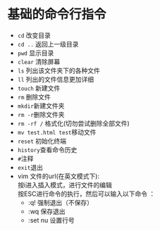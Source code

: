 # 基础的命令行指令

- `cd` 改变目录
- `cd ..` 返回上一级目录
- `pwd` 显示目录
- `clear` 清除屏幕
- `ls` 列出该文件夹下的各种文件
- `ll` 列出的文件信息更加详细
- `touch` 新建文件
- `rm` 删除文件
- `mkdir`新建文件夹
- `rm -r`删除文件夹
- `rm -rf /` 格式化(切勿尝试删除全部文件)
- `mv test.html test`移动文件
- `reset` 初始化终端
- `history`查看命令历史
- `#`注释
- `exit`退出
- vim 文件的url(在英文模式下):  
  按i进入插入模式，进行文件的编辑  
  按ESC进行命令的执行，然后可以输入以下命令
  ：  
  - :q! 强制退出（不保存）  
  - :wq 保存退出  
  - :set nu 设置行号